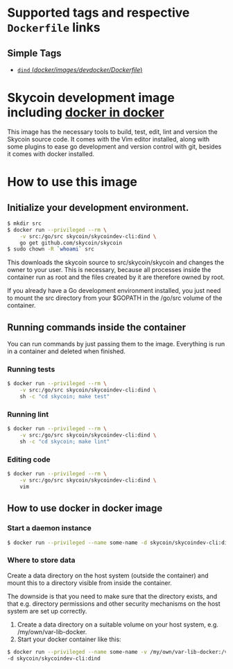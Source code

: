 # Supported tags and respective `Dockerfile` links

## Simple Tags

-	[`dind` (*docker/images/devdocker/Dockerfile*)](https://github.com/skycoin/skycoin/tree/develop/docker/images/devdocker/Dockerfile)

# Skycoin development image including [docker in docker](https://hub.docker.com/_/docker/)

This image has the necessary tools to build, test, edit, lint and version the Skycoin
source code.  It comes with the Vim editor installed, along with some plugins
to ease go development and version control with git, besides it comes with docker installed.

# How to use this image

## Initialize your development environment.

```sh
$ mkdir src
$ docker run --privileged --rm \
    -v src:/go/src skycoin/skycoindev-cli:dind \
    go get github.com/skycoin/skycoin
$ sudo chown -R `whoami` src
```

This downloads the skycoin source to src/skycoin/skycoin and changes the owner
to your user. This is necessary, because all processes inside the container run
as root and the files created by it are therefore owned by root.

If you already have a Go development environment installed, you just need to
mount the src directory from your $GOPATH in the /go/src volume of the
container.

## Running commands inside the container

You can run commands by just passing them to the image.  Everything is run
in a container and deleted when finished.

### Running tests

```sh
$ docker run --privileged --rm \
    -v src:/go/src skycoin/skycoindev-cli:dind \
    sh -c "cd skycoin; make test"
```

### Running lint

```sh
$ docker run --privileged --rm \
    -v src:/go/src skycoin/skycoindev-cli:dind \
    sh -c "cd skycoin; make lint"
```

### Editing code

```sh
$ docker run --privileged --rm \
    -v src:/go/src skycoin/skycoindev-cli:dind \
    vim
```

## How to use docker in docker image

### Start a daemon instance

```sh
$ docker run --privileged --name some-name -d skycoin/skycoindev-cli:dind
```

### Where to store data

Create a data directory on the host system (outside the container) and mount this to a directory visible from inside the container.

The downside is that you need to make sure that the directory exists, and that e.g. directory permissions and other security mechanisms on the host system are set up correctly.

1. Create a data directory on a suitable volume on your host system, e.g. /my/own/var-lib-docker.
2. Start your docker container like this:

```sh
$ docker run --privileged --name some-name -v /my/own/var-lib-docker:/var/lib/docker \ 
-d skycoin/skycoindev-cli:dind
```


